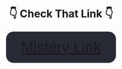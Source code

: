 <div style="display: flex; flex-direction: column; justify-content: center; text-align: center; border: none; gap: 20px;">
  <h1 style="text-aling: center;" >👇 Check That Link 👇</h1>
  <button style="background-color: rgba(255, 255, 255, 0); border: none;" >
    <a style="font-size: 40px; background-color: #282a36; border-radius: 20px; padding: 20px 40px; cursor: pointer;" href="https://darlonhenrique.com/links" >Mistery Link</a>
  </button>  
</div>